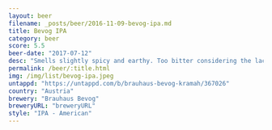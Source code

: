 ```yaml
---
layout: beer
filename: _posts/beer/2016-11-09-bevog-ipa.md
title: Bevog IPA
category: beer
score: 5.5
beer-date: "2017-07-12"
desc: "Smells slightly spicy and earthy. Too bitter considering the lack of hop flavours"
permalink: /beer/:title.html
img: /img/list/bevog-ipa.jpeg
untappd: "https://untappd.com/b/brauhaus-bevog-kramah/367026"
country: "Austria"
brewery: "Brauhaus Bevog"
breweryURL: "breweryURL"
style: "IPA - American"
---
```

